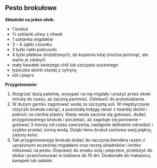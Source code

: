 ## Pesto brokułowe ##

**Składniki na jeden słoik:**

- 1 brokuł
- ⅔ szklanki oliwy z oliwek
- 1 szklanka migdałów
- 3 – 4 ząbki czosnku
- 2 łyżki natki pietruszki
- 4 łyżki płatków drożdżowych, do kupienia tutaj  (można pominąć, ale warto je zdobyć)
- mały kawałek świeżego chili lub szczypta suszonego
- łyżeczka skórki otartej z cytryny
- sól i pieprz

**Przygotowanie:**

1. Rozgrzać dużą patelnię, wysypać na nią migdały i prażyć przez około minutę do czasu, aż zaczną pachnieć. Odstawić do przestudzenia.
2. W dużym garnku zagotować wodę ze szczyptą soli. W międzyczasie różyczki brokuła odciąć, a pozostałą łodygę obrać z twardej skórki i pokroić na cienkie plastry. Kiedy woda zacznie się gotować, dodać przygotowanego brokuła i poczekać, aż zagotuje się ponownie – gotować 3 minuty od czasu zawrzenia, następnie delikatnie odcedzić i szybko przelać zimną wodą. Dzięki temu brokuł zachowa swój piękny, zielony kolor.
3. Tak przygotowanego brokuła dodać do naczynia blendera razem z uprażonymi wcześniej migdałami oraz resztą składników i krótko miksować na pesto. Doprawić do smaku solą i pieprzem, przełożyć do słoika i przechowywać w lodówce do 10 dni. Doskonałe do makaronu, kanapek lub sałatek.

<div style="page-break-after: always;"></div>
